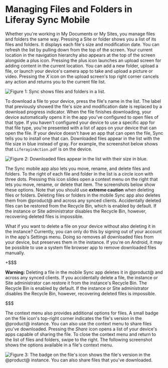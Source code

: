 # Managing Files and Folders in Liferay Sync Mobile [](id=managing-files-and-folders-in-liferay-sync-mobile)

Whether you're working in My Documents or My Sites, you manage files and folders
the same way. Pressing a Site or folder shows you a list of its files and
folders. It displays each file's size and modification date. You can refresh the
list by pulling down from the top of the screen. Your current location in the
navigation hierarchy also appears at the top of the screen alongside a plus
icon. Pressing the plus icon launches an upload screen for adding content in the
current location. You can add a new folder, upload a file, or launch your
device's camera app to take and upload a picture or video. Pressing the *X* icon
on the upload screen's top right corner cancels any action and returns you to
the current file list. 

![Figure 1: Sync shows files and folders in a list.](../../../../images/sync-mobile-site.png)

To download a file to your device, press the file's name in the list. The label
that previously showed the file's size and modification date is replaced by a
download progress indicator. When the file finishes downloading, your device
automatically opens it in the app you've configured to open files of that type.
If you haven't configured your device to use a specific app for that file type,
you're presented with a list of apps on your device that can open the file. If
your device doesn't have an app that can open the file, Sync tells you to
install one that can. Downloaded files appear in the list with the file size in
blue instead of gray. For example, the screenshot below shows that
`LiferayinAction.pdf` is on the device. 

![Figure 2: Downloaded files appear in the list with their size in blue.](../../../../images/sync-mobile-file-downloaded.png)

The Sync mobile app also lets you move, rename, and delete files and folders. To 
the right of each file and folder in the list is a circle icon with three dots. 
Pressing this icon slides open a context menu on the right that lets you move, 
rename, or delete that item. The screenshots below show these options. Note that 
you should use **extreme caution** when deleting files or folders. Deleting 
files or folders in the mobile Sync app also deletes them from @product@ and
across any synced clients. Accidentally deleted files can be restored from the
Recycle Bin, which is enabled by default. If the instance or Site administrator
disables the Recycle Bin, however, recovering deleted files is impossible. 

What if you want to delete a file on your device without also deleting it in the
instance? Currently, you can only do this by signing out of your account in the
app's Settings menu. Doing so removes all downloaded files from your device, but
preserves them in the instance. If you're on Android, it may be possible to use
a system file browser app to remove downloaded files manually. 

+$$$

**Warning:** Deleting a file in the mobile Sync app deletes it in @product@ and
across any synced clients. If you accidentally delete a file, the instance or
Site administrator can restore it from the instance's Recycle Bin. The Recycle
Bin is enabled by default. If the instance or Site administrator disables the
Recycle Bin, however, recovering deleted files is impossible. 

$$$

The context menu also provides additional options for files. A small badge on
the file icon's top-right corner indicates the file's version in the @product@ 
instance. You can also use the context menu to share files you've downloaded. 
Pressing the *Share* icon opens a list of your device's apps capable of sharing 
the file. To close the context menu and return to the list of files and folders, 
swipe to the right. The following screenshot shows the options available in a 
file's context menu. 

![Figure 3: The badge on the file's icon shows the file's version in the @product@ instance. You can also share files that you've downloaded.](../../../../images/sync-mobile-file-actions.png)
